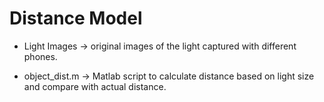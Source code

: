 # Distance Model

- Light Images -> original images of the light captured with different phones.

- object_dist.m -> Matlab script to calculate distance based on light size and compare with actual distance.
